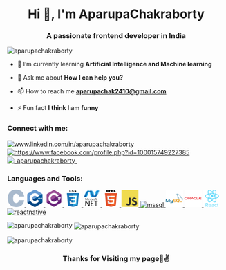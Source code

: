 <h1 align="center">Hi 👋, I'm AparupaChakraborty</h1>
<h3 align="center">A passionate frontend developer in India</h3>

<p align="left"> <img src="https://komarev.com/ghpvc/?username=aparupachakraborty&label=Profile%20views&color=0e75b6&style=flat" alt="aparupachakraborty" /> </p>

- 🌱 I’m currently learning **Artificial Intelligence and Machine learning**

- 💬 Ask me about **How I can help you?**

- 📫 How to reach me **aparupachak2410@gmail.com**

- ⚡ Fun fact **I think I am funny**

<h3 align="left">Connect with me:</h3>
<p align="left">
<a href="https://linkedin.com/in/www.linkedin.com/in/aparupachakraborty" target="blank"><img align="center" src="https://cdn.jsdelivr.net/npm/simple-icons@3.0.1/icons/linkedin.svg" alt="www.linkedin.com/in/aparupachakraborty" height="30" width="40" /></a>
<a href="https://fb.com/https://www.facebook.com/profile.php?id=100015749227385" target="blank"><img align="center" src="https://cdn.jsdelivr.net/npm/simple-icons@3.0.1/icons/facebook.svg" alt="https://www.facebook.com/profile.php?id=100015749227385" height="30" width="40" /></a>
<a href="https://instagram.com/_aparupachakraborty_" target="blank"><img align="center" src="https://cdn.jsdelivr.net/npm/simple-icons@3.0.1/icons/instagram.svg" alt="_aparupachakraborty_" height="30" width="40" /></a>
</p>

<h3 align="left">Languages and Tools:</h3>
<p align="left"> <a href="https://www.cprogramming.com/" target="_blank"> <img src="https://raw.githubusercontent.com/devicons/devicon/master/icons/c/c-original.svg" alt="c" width="40" height="40"/> </a> <a href="https://www.w3schools.com/cpp/" target="_blank"> <img src="https://raw.githubusercontent.com/devicons/devicon/master/icons/cplusplus/cplusplus-original.svg" alt="cplusplus" width="40" height="40"/> </a> <a href="https://www.w3schools.com/cs/" target="_blank"> <img src="https://raw.githubusercontent.com/devicons/devicon/master/icons/csharp/csharp-original.svg" alt="csharp" width="40" height="40"/> </a> <a href="https://www.w3schools.com/css/" target="_blank"> <img src="https://raw.githubusercontent.com/devicons/devicon/master/icons/css3/css3-original-wordmark.svg" alt="css3" width="40" height="40"/> </a> <a href="https://dotnet.microsoft.com/" target="_blank"> <img src="https://raw.githubusercontent.com/devicons/devicon/master/icons/dot-net/dot-net-original-wordmark.svg" alt="dotnet" width="40" height="40"/> </a> <a href="https://www.w3.org/html/" target="_blank"> <img src="https://raw.githubusercontent.com/devicons/devicon/master/icons/html5/html5-original-wordmark.svg" alt="html5" width="40" height="40"/> </a> <a href="https://developer.mozilla.org/en-US/docs/Web/JavaScript" target="_blank"> <img src="https://raw.githubusercontent.com/devicons/devicon/master/icons/javascript/javascript-original.svg" alt="javascript" width="40" height="40"/> </a> <a href="https://www.microsoft.com/en-us/sql-server" target="_blank"> <img src="https://cdn.worldvectorlogo.com/logos/microsoft-sql-server.svg" alt="mssql" width="40" height="40"/> </a> <a href="https://www.mysql.com/" target="_blank"> <img src="https://raw.githubusercontent.com/devicons/devicon/master/icons/mysql/mysql-original-wordmark.svg" alt="mysql" width="40" height="40"/> </a> <a href="https://www.oracle.com/" target="_blank"> <img src="https://raw.githubusercontent.com/devicons/devicon/master/icons/oracle/oracle-original.svg" alt="oracle" width="40" height="40"/> </a> <a href="https://reactjs.org/" target="_blank"> <img src="https://raw.githubusercontent.com/devicons/devicon/master/icons/react/react-original-wordmark.svg" alt="react" width="40" height="40"/> </a> <a href="https://reactnative.dev/" target="_blank"> <img src="https://reactnative.dev/img/header_logo.svg" alt="reactnative" width="40" height="40"/> </a> </p>

<p><img align="left" src="https://github-readme-stats.vercel.app/api/top-langs?username=aparupachakraborty&show_icons=true&locale=en&layout=compact" alt="aparupachakraborty" /></p>

<p>&nbsp;<img align="center" src="https://github-readme-stats.vercel.app/api?username=aparupachakraborty&show_icons=true&locale=en" alt="aparupachakraborty" /></p>

<p><img align="center" src="https://github-readme-streak-stats.herokuapp.com/?user=aparupachakraborty&" alt="aparupachakraborty" /></p>
<h3 align="center">Thanks for Visiting my page💖✌</h3>
